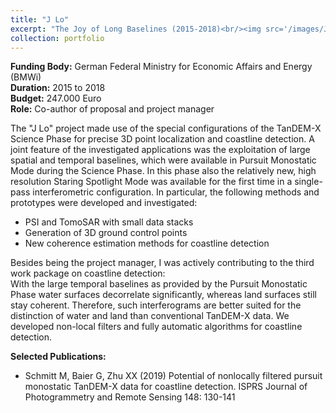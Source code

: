 ```yaml
---
title: "J Lo"
excerpt: "The Joy of Long Baselines (2015-2018)<br/><img src='/images/JLo.png'>"
collection: portfolio
---
```


__Funding Body:__ German Federal Ministry for Economic Affairs and Energy (BMWi)  
__Duration:__ 2015 to 2018  
__Budget:__ 247.000 Euro  
__Role:__ Co-author of proposal and project manager

The "J Lo" project made use of the special configurations of the TanDEM-X Science Phase for precise 3D point localization and coastline detection. A joint feature of the investigated applications was the exploitation of large spatial and temporal baselines, which were available in Pursuit Monostatic Mode during the Science Phase. In this phase also the relatively new, high resolution Staring Spotlight Mode was available for the first time in a single-pass interferometric configuration. In particular, the following methods and prototypes were developed and investigated:
- PSI and TomoSAR with small data stacks
- Generation of 3D ground control points
- New coherence estimation methods for coastline detection

Besides being the project manager, I was actively contributing to the third work package on coastline detection:  
With the large temporal baselines as provided by the Pursuit Monostatic Phase water surfaces decorrelate 
significantly, whereas land surfaces still stay coherent. Therefore, such interferograms are better suited for 
the distinction of water and land than conventional TanDEM-X data. We developed non-local filters and fully automatic algorithms for coastline detection.


__Selected Publications:__
- Schmitt M, Baier G, Zhu XX (2019) Potential of nonlocally filtered pursuit monostatic TanDEM-X data for coastline detection. ISPRS Journal of Photogrammetry and Remote Sensing 148: 130-141
